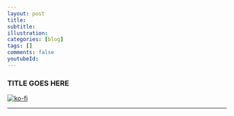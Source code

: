 ```yaml
---
layout: post
title:
subtitle:
illustration:
categories: [blog]
tags: []
comments: false
youtubeId:
---
```


### TITLE GOES HERE
[![ko-fi](https://ko-fi.com/img/githubbutton_sm.svg)](https://ko-fi.com/L3L17MUSO)

---
